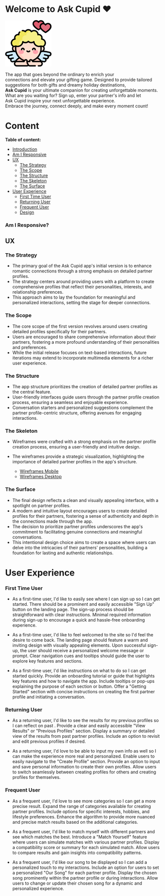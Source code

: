 # Welcome to Ask Cupid :heart:
<img src="src/cupid.png" width="150">

<a id=introduction></a>

The app that goes beyond the ordinary to enrich your\
connections and elevate your gifting game. Designed to provide tailored\
suggestions for both gifts and dreamy holiday destinations,\
**Ask Cupid** is your ultimate companion for creating unforgettable moments.\
What are you waiting for? Sign up, enter your partner's info and let \
Ask Cupid inspire your next unforgettable experience.\
Embrace the journey, connect deeply, and make every moment count!


# Content

**Table of content:**

- [Introduction](#introduction)
- [Am I Responsive](#responsive)
- [UX](#ux)
  - [The Strategy](#the-strategy)
  - [The Scope](#the-scope)
  - [The Structure](#the-structure)
  - [The Skeleton](#the-skeleton)
  - [The Surface](#the-surface)
- [User Experience](#user-experience)
  - [First Time User](#first-time-user)
  - [Returning User](#returning-user)
  - [Frequent User](#frequent-user)
  - [Design](#design)


<a id=responsive></a>

### Am I Responsive?

<a id=ux></a>

## UX

<a id="the-strategy"></a>

### The Strategy

- The primary goal of the Ask Cupid app's initial version is to enhance romantic connections through a strong emphasis on detailed partner profiles.
- The strategy centers around providing users with a platform to create comprehensive profiles that reflect their personalities, interests, and relationship preferences.
- This approach aims to lay the foundation for meaningful and personalized interactions, setting the stage for deeper connections.



<a id="the-scope"></a>

### The Scope

- The core scope of the first version revolves around users creating detailed profiles specifically for their partners.
- Users are encouraged to share comprehensive information about their partners, fostering a more profound understanding of their personalities and preferences.
- While the initial release focuses on text-based interactions, future iterations may extend to incorporate multimedia elements for a richer user experience.



<a id="the-structure"></a>

### The Structure

- The app structure prioritizes the creation of detailed partner profiles as the central feature.
- User-friendly interfaces guide users through the partner profile creation process, ensuring a seamless and enjoyable experience.
- Conversation starters and personalized suggestions complement the partner profile-centric structure, offering avenues for engaging interactions.


<a id="the-skeleton"></a>

### The Skeleton

- Wireframes were crafted with a strong emphasis on the partner profile creation process, ensuring a user-friendly and intuitive design.
- The wireframes provide a strategic visualization, highlighting the importance of detailed partner profiles in the app's structure.

  - [Wireframes Mobile](/documents/wireframes/mobile/)
  - [Wireframes Desktop](/documents/wireframes/desktop/)

<a id="the-surface"></a>

### The Surface

- The final design reflects a clean and visually appealing interface, with a spotlight on partner profiles.
- A modern and intuitive layout encourages users to create detailed profiles for their partners, fostering a sense of authenticity and depth in the connections made through the app.
- The decision to prioritize partner profiles underscores the app's commitment to facilitating genuine connections and meaningful conversations.
- This intentional design choice aims to create a space where users can delve into the intricacies of their partners' personalities, building a foundation for lasting and authentic relationships.

<a id="ux"></a>

# User Experience

<a id="first-time-user"></a>

### First Time User

- As a first-time user, I'd like to easily see where I can sign up so I can get started.
There should be a prominent and easily accessible "Sign Up" button on the landing page.
The sign-up process should be straightforward with clear instructions.
Minimal required information during sign-up to encourage a quick and hassle-free onboarding experience.

- As a first-time user, I'd like to feel welcomed to the site so I'd feel the desire to come back.
The landing page should feature a warm and inviting design with visually appealing elements.
Upon successful sign-up, the user should receive a personalized welcome message or prompt.
Clear navigation cues and tooltips should guide the user to explore key features and sections.


- As a first-time user, I'd like instructions on what to do so I can get started quickly.
Provide an onboarding tutorial or guide that highlights key features and how to navigate the app.
Include tooltips or pop-ups explaining the purpose of each section or button.
Offer a "Getting Started" section with concise instructions on creating the first partner profile and initiating a conversation.

<a id="returning-user"></a>

### Returning User

- As a returning user, I'd like to see the results for my previous profiles so I can reflect on past .
Provide a clear and easily accessible "View Results" or "Previous Profiles" section.
Display a summary or detailed view of the results from past partner profiles.
Include an option to revisit and edit previous profiles if desired.

- As a returning user, I'd love to be able to input my own info as well so I can make the experience more real and personalized.
Enable users to easily navigate to the "Create Profile" section.
Provide an option to input and save personal information to create their own profiles.
Allow users to switch seamlessly between creating profiles for others and creating profiles for themselves.


<a id="frequent-user"></a>

### Frequent User

- As a frequent user, I'd love to see more categories so I can get a more precise result.
Expand the range of categories available for creating partner profiles.
Include options for specific interests, hobbies, and lifestyle preferences.
Enhance the algorithm to provide more nuanced and precise match results based on the additional categories.

- As a frequent user, I'd like to match myself with different partners and see which matches the best.
Introduce a "Match Yourself" feature where users can simulate matches with various partner profiles.
Display a compatibility score or summary for each simulated match.
Allow users to compare results and gain insights into compatibility patterns.

- As a frequent user, I'd like our song to be displayed so I can add a personalized touch to my interactions.
Include an option for users to set a personalized "Our Song" for each partner profile.
Display the chosen song prominently within the partner profile or during interactions.
Allow users to change or update their chosen song for a dynamic and personalized experience.